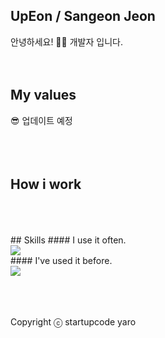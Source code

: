 ## UpEon / Sangeon Jeon
안녕하세요! 🙋‍♂️ 개발자 입니다. 
<br />
<br />
<br />
## My values
😎 업데이트 예정<br />
<br />
<br />
<br />
## How i work
<br />
<br />
<br />
## Skills
#### I use it often.
<div style="display:flex;gap:30px;flex-wrap:wrap;">
  <img src="https://img.shields.io/github/license/:user/:repo">
</div>
#### I've used it before.
<div style="display:flex;gap:30px;flex-wrap:wrap;">
  <img src="https://img.shields.io/badge/Docker-2496ED?style=for-the-badge&logo=Docker&logoColor=white">
</div>
<br />
<br />
<br />

Copyright ⓒ startupcode yaro